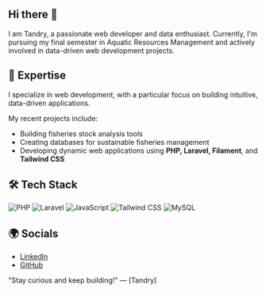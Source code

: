 ## Hi there 👋

I am Tandry, a passionate web developer and data enthusiast. Currently, I'm pursuing my final semester in Aquatic Resources Management and actively involved in data-driven web development projects. 

## 🌟 Expertise
I specialize in web development, with a particular focus on building intuitive, data-driven applications.

My recent projects include:
- Building fisheries stock analysis tools
- Creating databases for sustainable fisheries management
- Developing dynamic web applications using **PHP, Laravel, Filament**, and **Tailwind CSS**

## 🛠 Tech Stack
![PHP](https://img.shields.io/badge/PHP-777BB4?style=flat&logo=php&logoColor=white)
![Laravel](https://img.shields.io/badge/Laravel-FF2D20?style=flat&logo=laravel&logoColor=white)
![JavaScript](https://img.shields.io/badge/JavaScript-F7DF1E?style=flat&logo=javascript&logoColor=black)
![Tailwind CSS](https://img.shields.io/badge/Tailwind_CSS-38B2AC?style=flat&logo=tailwind-css&logoColor=white)
![MySQL](https://img.shields.io/badge/MySQL-4479A1?style=flat&logo=mysql&logoColor=white)

## 🌍 Socials
- [LinkedIn](https://www.linkedin.com/in/tandry_simamora/)
- [GitHub](https://github.com/tndry)

"Stay curious and keep building!" — [Tandry]





